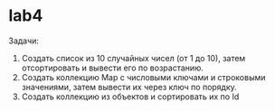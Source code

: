 # lab4
Задачи:
1) Создать список из 10 случайных чисел (от 1 до 10), затем отсортировать и вывести его по возрастанию.
2) Создать коллекцию Map с числовыми ключами и строковыми значениями, затем вывести их через ключ по порядку.
3) Создать коллекцию из объектов и сортировать их по Id
